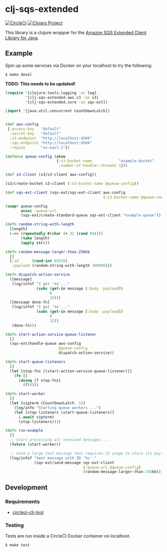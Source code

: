 # clj-sqs-extended

[![CircleCI](https://circleci.com/gh/Motiva-AI/clj-sqs-extended/tree/master.svg?style=svg)](https://circleci.com/gh/Motiva-AI/clj-sqs-extended/tree/master) [![Clojars Project](https://img.shields.io/clojars/v/motiva/clj-sqs-extended.svg)](https://clojars.org/motiva/clj-sqs-extended)

This library is a clojure wrapper for the [Amazon SQS Extended Client Library for Java](https://github.com/awslabs/amazon-sqs-java-extended-client-lib).

## Example

Spin up some services via Docker on your localhost to try the following:

```
$ make devel
```

**TODO: This needs to be updated!**

```clj
(require '[clojure.tools.logging :as log]
         '[clj-sqs-extended.aws.s3 :as s3]
         '[clj-sqs-extended.core :as sqs-ext])

(import '[java.util.concurrent CountDownLatch])


(def aws-config
 {:access-key   "default"
  :secret-key   "default"
  :s3-endpoint  "http://localhost:4566"
  :sqs-endpoint "http://localhost:4566"
  :region       "us-east-2"})

(defonce queue-config (atom
                       {:s3-bucket-name            "example-bucket"
                        :number-of-handler-threads 1}))

(def s3-client (s3/s3-client aws-config))

(s3/create-bucket s3-client (:s3-bucket-name @queue-config))

(def sqs-ext-client (sqs-ext/sqs-ext-client aws-config
                                            (:s3-bucket-name @queue-config)))

(swap! queue-config
       assoc :queue-url
       (sqs-ext/create-standard-queue sqs-ext-client "example-queue"))

(defn random-string-with-length
  [length]
  (->> (repeatedly #(char (+ 32 (rand 94))))
       (take length)
       (apply str)))

(defn random-message-larger-than-256kb
  []
  {:id      (rand-int 65535)
   :payload (random-string-with-length 300000)})

(defn dispatch-action-service
  ([message]
   (log/infof "I got '%s'..."
              (subs (get-in message [:body :payload])
                    0
                    32)))
  ([message done-fn]
   (log/infof "I got '%s'..."
              (subs (get-in message [:body :payload])
                    0
                    32))
   (done-fn)))

(defn start-action-service-queue-listener
  []
  (sqs-ext/handle-queue aws-config
                        @queue-config
                        dispatch-action-service))

(defn start-queue-listeners
  []
  (let [stop-fns [(start-action-service-queue-listener)]]
    (fn []
      (doseq [f stop-fns]
        (f)))))

(defn start-worker
  []
  (let [sigterm (CountDownLatch. 1)]
    (log/info "Starting queue workers ...")
    (let [stop-listeners (start-queue-listeners)]
      (.await sigterm)
      (stop-listeners))))

(defn run-example
  []
  ;; Start processing all received messages ...
  (future (start-worker))

  ;; Send a large test message that requires S3 usage to store its payload ...
  (log/infof "Sent message with ID '%s'."
             (sqs-ext/send-message sqs-ext-client
                                   (:queue-url @queue-config)
                                   (random-message-larger-than-256kb))))
```

## Development

### Requirements

- [circleci-cli-tool](https://circleci.com/docs/2.0/local-cli/)

### Testing

Tests are run inside a CircleCI Docker container on localhost.

```
$ make test
```
